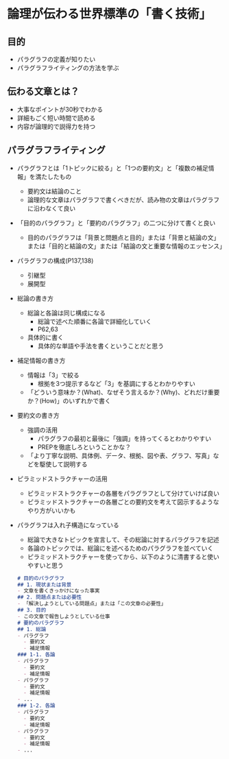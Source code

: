 # 論理が伝わる世界標準の「書く技術」

## 目的
- パラグラフの定義が知りたい
- パラグラフライティングの方法を学ぶ

## 伝わる文章とは？
- 大事なポイントが30秒でわかる
- 詳細もごく短い時間で読める
- 内容が論理的で説得力を持つ

## パラグラフライティング
- パラグラフとは「1トピックに絞る」と「1つの要約文」と「複数の補足情報」を満たしたもの
  - 要約文は結論のこと
  - 論理的な文章はパラグラフで書くべきだが、読み物の文章はパラグラフに沿わなくて良い
- 「目的のパラグラフ」と「要約のパラグラフ」の二つに分けて書くと良い
  - 目的のパラグラフは「背景と問題点と目的」または「背景と結論の文」または「目的と結論の文」または「結論の文と重要な情報のエッセンス」
- パラグラフの構成(P137,138)
  - 引継型
  - 展開型
- 総論の書き方
  - 総論と各論は同じ構成になる
    - 総論で述べた順番に各論で詳細化していく
    - P62,63
  - 具体的に書く
    - 具体的な単語や手法を書くということだと思う
- 補足情報の書き方
  - 情報は「3」で絞る
    - 根拠を3つ提示するなど「3」を基調にするとわかりやすい
  - 「どういう意味か？(What)、なぜそう言えるか？(Why)、どれだけ重要か？(How)」のいずれかで書く
- 要約文の書き方
  - 強調の活用
    - パラグラフの最初と最後に「強調」を持ってくるとわかりやすい
    - PREPを徹底しろということかな？
  - 「より丁寧な説明、具体例、データ、根拠、図や表、グラフ、写真」などを駆使して説明する
- ピラミッドストラクチャーの活用
  - ピラミッドストラクチャーの各層をパラグラフとして分けていけば良い
  - ピラミッドストラクチャーの各層ごとの要約文を考えて図示するようなやり方がいいかも
- パラグラフは入れ子構造になっている
  - 総論で大きなトピックを宣言して、その総論に対するパラグラフを記述
  - 各論のトピックでは、総論にを述べるためのパラグラフを並べていく
  - ピラミッドストラクチャーを使ってから、以下のように清書すると使いやすいと思う

  ```markdown
  # 目的のパラグラフ
  ## 1. 現状または背景
  - 文章を書くきっかけになった事実
  ## 2. 問題点または必要性
  - 「解決しようとしている問題点」または「この文章の必要性」
  ## 3. 目的
  - この文章で報告しようとしている仕事
  # 要約のパラグラフ
  ## 1. 総論
  - パラグラフ
    - 要約文
    - 補足情報
  ### 1-1. 各論
  - パラグラフ
    - 要約文
    - 補足情報
  - パラグラフ
    - 要約文
    - 補足情報
  - ...
  ### 1-2. 各論
  - パラグラフ
    - 要約文
    - 補足情報
  - パラグラフ
    - 要約文
    - 補足情報
  - ...
  ```
